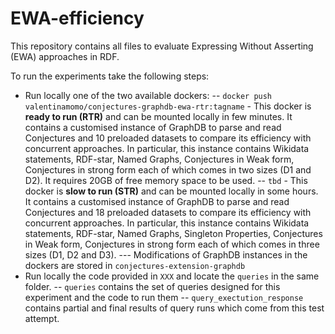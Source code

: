 # EWA-efficiency

This repository contains all files to evaluate Expressing Without Asserting (EWA) approaches in RDF. 

To run the experiments take the following steps:
- Run locally one of the two available dockers:
-- ```docker push valentinamomo/conjectures-graphdb-ewa-rtr:tagname``` - This docker is **ready to run (RTR)** and can be mounted locally in few minutes. It contains a customised instance of GraphDB to parse and read Conjectures and 10 preloaded datasets to compare its efficiency with concurrent approaches. In particular, this instance contains Wikidata statements, RDF-star, Named Graphs, Conjectures in Weak form, Conjectures in strong form each of which comes in two sizes (D1 and D2). It requires 20GB of free memory space to be used.
-- ```tbd``` - This docker is **slow to run (STR)** and can be mounted locally in some hours. It contains a customised instance of GraphDB to parse and read Conjectures and 18 preloaded datasets to compare its efficiency with concurrent approaches. In particular, this instance contains Wikidata statements, RDF-star, Named Graphs, Singleton Properties, Conjectures in Weak form, Conjectures in strong form each of which comes in three sizes (D1, D2 and D3).
--- Modifications of GraphDB instances in the dockers are stored in ```conjectures-extension-graphdb```
- Run locally the code provided in ```XXX``` and locate the ```queries``` in the same folder.
-- ```queries``` contains the set of queries designed for this experiment and the code to run them 
-- ```query_exectution_response``` contains partial and final results of query runs which come from this test attempt. 
